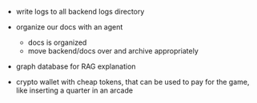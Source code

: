 * write logs to all backend logs directory
* organize our docs with an agent
    * docs is organized
    * move backend/docs over and archive appropriately
* graph database for RAG explanation

* crypto wallet with cheap tokens, that can be used to pay for the game, like inserting a quarter in an arcade